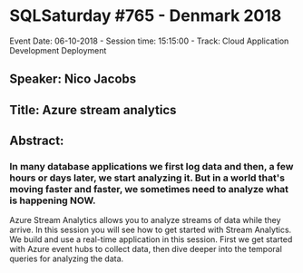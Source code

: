 # SQLSaturday #765 - Denmark 2018
Event Date: 06-10-2018 - Session time: 15:15:00 - Track: Cloud Application Development  Deployment
## Speaker: Nico Jacobs
## Title: Azure stream analytics
## Abstract:
### In many database applications we first log data and then, a few hours or days later, we start analyzing it. But in a world that's moving faster and faster, we sometimes need to analyze what is happening NOW.
Azure Stream Analytics allows you to analyze streams of data while they arrive. In this session you will see how to get started with Stream Analytics. We build and use a real-time application in this session. First we get started with Azure event hubs to collect data, then dive deeper into the temporal queries for analyzing the data.
